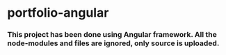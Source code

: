 # portfolio-angular

### This project has been done using Angular framework. All the node-modules and files are ignored, only source is uploaded.
